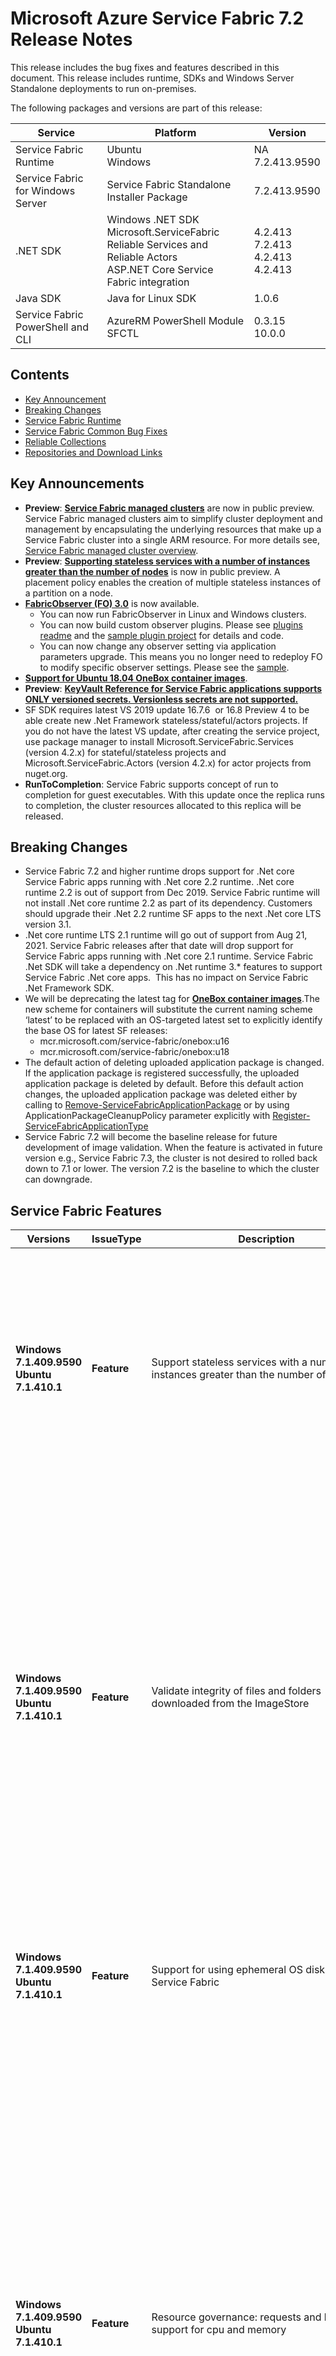 # Microsoft Azure Service Fabric 7.2 Release Notes


This release includes the bug fixes and features described in this document. This release includes runtime, SDKs and Windows Server Standalone deployments to run on-premises. 

The following packages and versions are part of this release:

| Service | Platform | Version |
|---------|----------|---------|
|Service Fabric Runtime| Ubuntu <br> Windows | NA <br> 7.2.413.9590  |
|Service Fabric for Windows Server|Service Fabric Standalone Installer Package | 7.2.413.9590 |
|.NET SDK |Windows .NET SDK <br> Microsoft.ServiceFabric <br> Reliable Services and Reliable Actors <br> ASP.NET Core Service Fabric integration| 4.2.413  <br> 7.2.413 <br> 4.2.413 <br> 4.2.413 |
|Java SDK  |Java for Linux SDK  | 1.0.6 |
|Service Fabric PowerShell and CLI | AzureRM PowerShell Module  <br> SFCTL |  0.3.15  <br> 10.0.0 |

## Contents 
- [Key Announcement](#key-announcements)
- [Breaking Changes](#breaking-changes)
- [Service Fabric Runtime](#service-fabric-runtime)
- [Service Fabric Common Bug Fixes](#service-fabric-common-bug-fixes)
- [Reliable Collections](#reliable-collections)
- [Repositories and Download Links](#repositories-and-download-links)

## Key Announcements

- **Preview**: [**Service Fabric managed clusters**](https://techcommunity.microsoft.com/t5/azure-service-fabric/azure-service-fabric-managed-clusters-are-now-in-public-preview/ba-p/1721572) are now in public preview. Service Fabric managed clusters aim to simplify cluster deployment and management by encapsulating the underlying resources that make up a Service Fabric cluster into a single ARM resource. For more details see, [Service Fabric managed cluster overview](https://docs.microsoft.com/azure/service-fabric/overview-managed-cluster).
- **Preview**: [**Supporting stateless services with a number of instances greater than the number of nodes**](https://docs.microsoft.com/azure/service-fabric/service-fabric-cluster-resource-manager-advanced-placement-rules-placement-policies) is now in public preview. A placement policy enables the creation of multiple stateless instances of a partition on a node.
- [**FabricObserver (FO) 3.0**](https://aka.ms/sf/fabricobserver) is now available.
    - You can now run FabricObserver in Linux and Windows clusters.
    - You can now build custom observer plugins. Please see [plugins readme](https://github.com/microsoft/service-fabric-observer/blob/master/Documentation/Plugins.md) and the [sample plugin project](https://github.com/microsoft/service-fabric-observer/tree/master/SampleObserverPlugin) for details and code.
    - You can now change any observer setting via application parameters upgrade. This means you no longer need to redeploy FO to modify specific observer settings. Please see the [sample](https://github.com/microsoft/service-fabric-observer/blob/master/Documentation/Using.md#parameterUpdates).
- [**Support for Ubuntu 18.04 OneBox container images**](https://hub.docker.com/_/microsoft-service-fabric-onebox).
- **Preview**: [**KeyVault Reference for Service Fabric applications supports **ONLY versioned secrets**. Versionless secrets are not supported.**](https://docs.microsoft.com/en-us/azure/service-fabric/service-fabric-keyvault-references)
- SF SDK requires latest VS 2019 update 16.7.6  or 16.8 Preview 4 to be able create new .Net Framework stateless/stateful/actors projects. If you do not have the latest VS update, after creating the service project, use package manager to install Microsoft.ServiceFabric.Services (version 4.2.x) for stateful/stateless projects and Microsoft.ServiceFabric.Actors (version 4.2.x) for actor projects from nuget.org.
- **RunToCompletion**: Service Fabric supports concept of run to completion for guest executables. With this update once the replica runs to completion, the cluster resources allocated to this replica will be released.

## Breaking Changes

- Service Fabric 7.2 and higher runtime drops support for .Net core Service Fabric apps running with .Net core 2.2 runtime. .Net core runtime 2.2 is out of support from Dec 2019. Service Fabric runtime will not install .Net core runtime 2.2 as part of its dependency. Customers should upgrade their .Net 2.2 runtime SF apps to the next .Net core LTS version 3.1.
- .Net core runtime LTS 2.1 runtime will go out of support from Aug 21, 2021. Service Fabric releases after that date will drop support for Service Fabric apps running with .Net core 2.1 runtime. Service Fabric .Net SDK will take a dependency on .Net runtime 3.* features to support Service Fabric .Net core apps.  This has no impact on Service Fabric .Net Framework SDK.
- We will be deprecating the latest tag for [**OneBox container images**](https://hub.docker.com/_/microsoft-service-fabric-onebox).The new scheme for containers will substitute the current naming scheme ‘latest’ to be replaced with an OS-targeted latest set to explicitly identify the base OS for latest SF releases:
    - mcr.microsoft.com/service-fabric/onebox:u16
    - mcr.microsoft.com/service-fabric/onebox:u18
- The default action of deleting uploaded application package is changed. If the application package is registered successfully, the uploaded application package is deleted by default. Before this default action changes, the uploaded application package was deleted either by calling to [Remove-ServiceFabricApplicationPackage](https://docs.microsoft.com/en-us/powershell/module/servicefabric/remove-servicefabricapplicationpackage) or by using ApplicationPackageCleanupPolicy parameter explicitly with [Register-ServiceFabricApplicationType](https://docs.microsoft.com/en-us/powershell/module/servicefabric/register-servicefabricapplicationtype)
- Service Fabric 7.2 will become the baseline release for future development of image validation. When the feature is activated in future version e.g., Service Fabric 7.3, the cluster is not desired to rolled back down to 7.1 or lower. The version 7.2 is the baseline to which the cluster can downgrade.

## Service Fabric Features

| Versions | IssueType | Description | Resolution | 
|----------|-----------|-|-|
| **Windows 7.1.409.9590  <br> Ubuntu 7.1.410.1** | **Feature** | Support stateless services with a number of instances greater than the number of nodes | **Brief desc** Public preview feature which enables creation of multiple stateless instances of a partition on a node. Earlier instance count was limited by no. of nodes in the cluster. This feature allows increased density of stateless services without having to manage partitions.  For more details, see [Service Fabric placement policies](https://docs.microsoft.com/azure/service-fabric/service-fabric-cluster-resource-manager-advanced-placement-rules-placement-policies).
| **Windows 7.1.409.9590  <br> Ubuntu 7.1.410.1** | **Feature** | Validate integrity of files and folders downloaded from the ImageStore | **Brief desc** Service Fabric resolved the race condition with new design of synchronization mechanism in DownloadManager. In addition to the design change, this release includes the required changes for further improvement in the future. The image hash representation may change in the future to improve validation and correction. From this release and onward, the potential new image hash representation is understood for forward compatibility. When the change will be added actually, this release will become the base version to get upgrade to the future version without an impact.
| **Windows 7.1.409.9590  <br> Ubuntu 7.1.410.1** | **Feature** | Support for using ephemeral OS disks with Service Fabric | **Brief desc** You can now use ephemeral OS disks when on your Virtual Machine Scale Set when deploying a Service Fabric cluster. For more details, see [using ephemeral OS disks](https://docs.microsoft.com/azure/service-fabric/service-fabric-cluster-azure-deployment-preparation#use-ephemeral-os-disks-for-virtual-machine-scale-sets).
| **Windows 7.1.409.9590  <br> Ubuntu 7.1.410.1** | **Feature** | Resource governance: requests and limits support for cpu and memory | **Brief desc** Prior to version 7.2, SF’s resource governance support for services was based on a model where a single value served both as the request and the limit for a resource. In order to enable more advanced scenarios, this feature enhances SF’s resource governance support for services by allowing separate specifications of requests and limits for cpu and memory resources. Cluster Resource Manager considers the cpu and memory consumption of a service to be equal to the specified request values and uses these values when making placement decisions. The limit values are the actual resource limits applied to a service process or container when it is created on a node. For more details, see [Service Fabric resource governance](https://docs.microsoft.com/azure/service-fabric/service-fabric-resource-governance).
| **Windows 7.1.409.9590  <br> Ubuntu 7.1.410.1** | **Feature** | Enable Service Fabric to use predicted load | **Brief desc** Enables Service Fabric to use the predicted load instead of the current load reported by replicas. To enable this, a new Service Fabric API was implemented which can be called to update the load of different service on its behalf. If a metric is predicted, and not the actual usage, special behavior should be in place which will the respect current metric for node capacity violations, however optimize its decisions based on predicted metric. For more details, see [Service Fabric resource manager metrics](https://docs.microsoft.com//azure/service-fabric/service-fabric-cluster-resource-manager-metrics).
| **Windows 7.1.409.9590  <br> Ubuntu 7.1.410.1** | **Feature** | Service Fabric Image Store removes local resources used for SMB share| **Brief desc** Service Fabric doesn't use SMB to transfer images between nodes by default, but resources like local accounts and shared folder are created in nodes. Local accounts includes P_FSSUserffffffff and S_FSSUserffffffff. The shared folders are StagingShare_[node name] and StoreShare_[node name]. The change is added to clean up local resources when they are not required. 
| **Windows 7.1.409.9590  <br> Ubuntu 7.1.410.1** | **Feature** | Image Store CleanupApplicationPackageOnProvisionSuccess default value is changed from false to true 
| **Windows 7.1.409.9590  <br> Ubuntu 7.1.410.1** | **Feature** | Service Fabric now releases resources allocated to replicas which have ran to completion. | Service Fabric supports notion of ran to completion for guest executables. Once a replica has completed its task, hence ran to completion, Service Fabric will now delete this replica and release cluster resources allocated for it. 
| **Windows 7.1.409.9590  <br> Ubuntu 7.1.410.1** | **Feature** | [Resource governance support has been enhanced](https://docs.microsoft.com/azure/service-fabric/service-fabric-resource-governance) by allowing requests and limits specifications for cpu and memory resources.

## Service Fabric Common Bug Fixes

| Versions | IssueType | Description | Resolution | 
|-|-|-|-|
| **Windows 7.1.458.9590** | **Bug** |CleanFabric.ps1 not cleaning up FabricDataRoot directory|**Brief desc**:  Service Fabric uninstall: CleanFabric.ps1 does not always clean the data root. <br> **Impact**: Runtime installation & node data cleanup operation (CleanFabric.ps1) would at times leave behind the node data root if the machine being cleaned was interrupted during a previous uninstall. <br> **Workaround**:  Set environment variable $FabricDataRoot before running CleanFabric.ps1 which would result in the same behavior as above, or manually delete the directory. <br> **Fix**: An extra optional parameter -FabricDataRoot has been added as an override accepted from the user, ensuring this location is discoverable.
| **Windows 7.1.458.9590** | **Bug** |InstallFabricRuntime: Get-ExecutionPolicy sometimes exits with expected output but with ExitCode: -1073741819|**Brief desc**: SF runtime installation via WebPI/InstallFabricRuntime: Get-ExecutionPolicy sometimes exits with expected output but with ExitCode: -1073741819. <br> **Impact**: InstallFabricRuntime internally executes a powershell script so runs Get-ExecutionPolicy which at times fails with ERROR_ACCESS_DENIED, despite returning the correct mode of operation. <br> **Workaround**:  Run SF runtime installation manually against the exe with parameters: InstallFabricRuntime.exe /accepteula /SkipPSExecutionPolicy. <br> **Fix**: If the expected values are returned, error code is interpreted as non-blocking.
| **Windows 7.1.458.9590** | **Bug** |Image Store CleanupApplicationPackageOnProvisionSuccess default value is changed from false to true |**Brief desc**: Service Fabric applications are copied to ImageStore and then registered for application registration. The copied image is deleted in one of these cases; user’s explicit call to remove image, registering application with automatic cleanup option, or the cluster’s configuration for automatic clean-up at successful registration. <br> **Impact**: A cluster may contain lots of remaining images in ImageStore after application registration. The size of images bloats in ImageStore and could result in low available disk space on the node. <br> **Workaround**:  If the default behavior is not desired, a user can run cluster configuration upgrade to change the default value. <br> **Fix**: The default configuration CleanupApplicationPackageOnProvisionSuccess is set to true.

## Service Fabric Standalone Bug Fixes

| Versions | IssueType | Description | Resolution | 
|-|-|-|-|
| **Windows 7.1.458.9590** | **Bug** |Start-ServiceFabricClusterConfigurationUpgrade returns time out exception|**Brief desc**: Start-ServiceFabricClusterConfigurationUpgrade returns time out exception. <br> **Impact**: Client upgrade call would wait until first upgrade failover or timeout instead of exiting and allowing operation to run async once state was persisted to orchestration cycle.  <br> **Workaround**: N/A <br> **Fix**: Client call will now exit successfully once an upgrade is accepted.
| **Windows 7.1.458.9590** | **Bug** |Validation errors in UpdateOrchestrationService do not trigger exceptions or failures during a call to StartClusterConfigurationUpgrade|**Brief desc**:Validation errors in UpdateOrchestrationService do not trigger exceptions or failures during a call to StartClusterConfigurationUpgrade<br> **Impact**: New upgrade requests containing improperly formed settings in the user-provided cluster configuration were in some cases persisted to orchestrated upgrade state, resulting in a cycle that continuously failed manifest validation which wedged cluster upgrade and required manual mitigation. <br> **Workaround**: If an upgrade is found to be pending but does not initiate, submit another dummy cluster configuration upgrade to cancel/bump the existing invalid upgrade.<br> **Fix**: Cluster manifest validation is done up front before committing upgrade state for orchestration cycle.
| **Windows 7.1.458.9590** | **Bug** |Start-ServiceFabricClusterConfigurationUpgrade fails silently|**Brief desc**: Start-ServiceFabricClusterConfigurationUpgrade fails silently. <br> **Impact**: Upgrade requests would in some cases fail silently and fail to return any reason for the internal failure to the user. In these cases sometimes the invalid cluster state may have already been persisted.  <br> **Workaround**: To determine if upgrade was initiated, cluster upgrade state can be queried using Get-ServiceFabricClusterUpgrade and Get-ServiceFabricClusterConfigurationUpgradeStatus. <br> **Fix**: Error handling is now explicit and returns details to the API caller, as well as to the result of query Get-ServiceFabricClusterConfigurationUpgradeStatus.
| **Windows 7.1.458.9590** | **Bug** |Config upgrade rollback along with remove node causes the cluster to end up in an intermediate state|**Brief desc**: Remove node via config upgrade would occasionally leave behind node state for inactive node. <br> **Impact**: An edge case in remove node via config upgrade resulted in skipping the finalization steps of removing node state. <br> **Workaround**: Manual removal of invalid removed node state via Remove-ServiceFabricNodeState. <br> **Fix**:Remove node now progresses with discrete state tracking and nodes are not disabled as part of multi-phase upgrade until the finalization phases. Early termination of FabricUOS should continue node removal and should no longer leave behind invalid node state.
| **Windows 7.1.458.9590** | **Bug** | Pending config upgrade gets kicked off after UOS failover, losing upgrade timing parameters|**Brief desc**: Loss of timing parameters for Start-ServiceFabricClusterConfigurationUpgrade.<br> **Impact**:  Cluster upgrade specifications were lost after failover, which meant that any multi-phase upgrade would be assigned an infinite timeout & default constraints, which may violate the maintenance/fallback loop expected by the user. <br> **Workaround**: Each multi-phase upgrade would need to be monitored by the user and updated by calling Update-ServiceFabricClusterUpgrade. <br> **Fix**: Cluster upgrade specifications are now statefully tracked such that timing characteristics and constraints requested by the user are preserved.
| **Windows 7.1.458.9590** | **Bug** |CreateCluster fails if executed from standalone package under path with space|**Brief desc**: Standalone package scripts could not be run from directory path with space - CreateServiceFabricCluster, AddNode, TestConfiguration, etc. <br> **Impact**: Running package scripts for the first time would fail to extract the DeploymentComponents directory, preventing use of the tools.  <br> **Workaround**:Use base path without spaces. <br> **Fix**:Paths with spaces are now accepted.
| **Windows 7.1.458.9590** | **Bug** |Data loss state restoration doesn't always work|**Brief desc**:  Upgrade Orchestration Service data loss state is not always mitigated by calling config upgrade. <br> **Impact**: A health property reset is required to move FabricUOS (Upgrade Orchestration Service) out of data loss state, and this health update was dropped at times due to a race with garbage collection. <br> **Workaround**:Call Start-ServiceFabricClusterConfigurationUpgrade with dummy upgrade multiple times until data loss health alert is removed. <br> **Fix**: Fabric client was reused and GC.KeepAlive was added in related places to ensure this behaves correctly, fixing the race condition.


## Repositories and Download Links
The table below is an overview of the direct links to the packages associated with this release. 
Follow this guidance for setting up your developer environment: 
* [Geting Started with Linux](https://docs.microsoft.com/azure/service-fabric/service-fabric-get-started-linux)
* [Getting Started with Mac](https://docs.microsoft.com/azure/service-fabric/service-fabric-get-started-mac)
* [Getting Started with Windows](https://docs.microsoft.com/azure/service-fabric/service-fabric-get-started)

| Area | Package | Version | Repository | Direct Download Link |
|-|-|-|-|-|
|Service Fabric Runtime |Ubuntu Developer Set-up | NA |N/A | Cluster Runtime: https://apt-mo.trafficmanager.net/repos/servicefabric/pool/main/s/servicefabric <br> Service Fabric SDK for local cluster setup: https://apt-mo.trafficmanager.net/repos/servicefabric/pool/main/s/servicefabricsdkcommon/ <br> Container image: https://hub.docker.com/r/microsoft/service-fabric-onebox/ 
|| Windows Developer Set-up| 7.2.413.9590 | N/A | https://download.microsoft.com/download/5/9/d/59d472e7-4c84-4cc5-8622-aeed97895192/MicrosoftServiceFabric.7.2.413.9590.exe |
| Service Fabric for Windows Server |Service Fabric Standalone Installer Package | 7.2.413.9590 |N/A | https://download.microsoft.com/download/8/3/6/836E3E99-A300-4714-8278-96BC3E8B5528/7.2.413.9590/Microsoft.Azure.ServiceFabric.WindowsServer.7.2.413.9590.zip |
||Service Fabric Standalone Runtime | 7.2.413.9590 |N/A | https://download.microsoft.com/download/B/0/B/B0BCCAC5-65AA-4BE3-AB13-D5FF5890F4B5/7.2.413.9590/MicrosoftAzureServiceFabric.7.2.413.9590.cab |
|.NET SDK |Windows .NET SDK | 4.2.413 |N/A | https://download.microsoft.com/download/5/9/d/59d472e7-4c84-4cc5-8622-aeed97895192/MicrosoftServiceFabricSDK.4.2.413.msi |
||Microsoft.ServiceFabric | 7.2.413 |N/A |https://www.nuget.org |
||Reliable Services and Reliable Actors<br>\-Microsoft.ServiceFabric.Services<br>\-Microsoft.ServiceFabric.Services.Remoting<br>\-Microsoft.ServiceFabric.Services.Wcf <br>\-Microsoft.ServiceFabric.Actors <br>\-Microsoft.ServiceFabric.Actors.Wcf | 4.2.413 |https://github.com/Azure/service-fabric-services-and-actors-dotnet |https://www.nuget.org |
||ASP.NET Core Service Fabric integration<br>\-Microsoft.ServiceFabric.Services.AspNetCore.*| 4.2.413 |https://github.com/Azure/service-fabric-aspnetcore |https://www.nuget.org |
||Data, Diagnostics and Fabric transport<br>\-Microsoft.ServiceFabric.Data <br>\-Microsoft.ServiceFabric.Data.Interfaces <br>\-Microsoft.ServiceFabric.Diagnostics.Internal <br>\-Microsoft.ServiceFabric.FabricTransport/Internal | 4.2.413 |N/A| https://www.nuget.org |
||Microsoft.ServiceFabric.Data.Extensions | 4.2.413 | N/A |https://www.nuget.org |
|Java SDK |Java SDK | 1.0.6 |N/A |https://mvnrepository.com/artifact/com.microsoft.servicefabric/sf-actors/1.0.6 |
|Eclipse |Service Fabric plug-in for Eclipse | 2.0.7 | N/A |N/A |
|Yeoman |Azure Service Fabric Java generator | 1.0.7 |https://github.com/Azure/generator-azuresfjava |N/A |
||Azure Service Fabric C# generator | 1.0.9 |https://github.com/Azure/generator-azuresfcsharp |N/A |
||Azure Service Fabric guest executables generator | 1.0.1 |https://github.com/Azure/generator-azuresfguest |N/A|
||Azure Service Fabric Container generators | 1.0.1 |https://github.com/Azure/generator-azuresfcontainer |N/A |
|CLI |Service Fabric CLI | 10.0.0 |https://github.com/Azure/service-fabric-cli |https://pypi.python.org/pypi/sfctl |
|PowerShell |AzureRM.ServiceFabric | 0.3.15 |https://github.com/Azure/azure-powershell/tree/preview/src/ResourceManager/ServiceFabric |https://www.powershellgallery.com/packages/AzureRM.ServiceFabric/0.3.15  |
